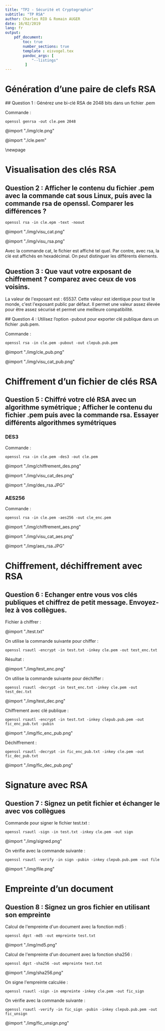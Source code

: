 ```yaml
---
title: "TP2 - Sécurité et Cryptographie"
subtitle: "TP RSA"
author: Charles RIO & Romain AUGER
date: 16/02/2019
lang: fr
output: 
    pdf_document:
        toc: true
        number_sections: true
        template : eisvogel.tex
        pandoc_args: [
            "--listings"
         ]
---
```


# Génération d’une paire de clefs RSA

## Question 1 : Générez une bi-clé RSA de 2048 bits dans un fichier .pem

Commande :

    openssl genrsa -out cle.pem 2048

@import "./img/cle.png"

@import "./cle.pem"

\newpage

# Visualisation des clés RSA

## Question 2 : Afficher le contenu du fichier .pem avec la commande cat sous Linux, puis avec la commande rsa de openssl. Comparer les différences ?

    openssl rsa -in cle.epm -text -noout

@import "./img/visu_cat.png"

@import "./img/visu_rsa.png"

Avec la commande cat, le fichier est affiché tel quel. Par contre, avec rsa, la clé est affichés en hexadécimal. On peut distinguer les différents élements.


## Question 3 : Que vaut votre exposant de chiffrement ? comparez avec ceux de vos voisins.

La valeur de l'exposant est : 65537. Cette valeur est identique pour tout le monde, c'est l'exposant public par défaut. Il permet une valeur assez élevée pour être assez sécurisé et permet une meilleure compatibilité.

## Question 4 : Utilisez l’option -pubout pour exporter clé publique dans un fichier .pub.pem.

Commande : 

    openssl rsa -in cle.pem -pubout -out clepub.pub.pem

@import "./img/cle_pub.png"

@import "./img/visu_cat_pub.png"

# Chiffrement d’un fichier de clés RSA

## Question 5 : Chiffré votre clé RSA avec un algorithme symétrique ; Afficher le contenu du fichier .pem puis avec la commande rsa. Essayer différents algorithmes symétriques

### DES3

Commande :

    openssl rsa -in cle.pem -des3 -out cle.pem

@import "./img/chiffrement_des.png"

@import "./img/visu_cat_des.png"

@import "./img/des_rsa.JPG"

### AES256

Commande : 

    openssl rsa -in cle.pem -aes256 -out cle_enc.pem

@import "./img/chiffrement_aes.png"

@import "./img/visu_cat_aes.png"

@import "./img/aes_rsa.JPG"

# Chiffrement, déchiffrement avec RSA

## Question 6 : Echanger entre vous vos clés publiques et chiffrez de petit message. Envoyez-lez à vos collègues.

Fichier à chiffrer :

@import "./test.txt"

On utilise la commande suivante pour chiffer :

    openssl rsautl -encrypt -in test.txt -inkey cle.pem -out test_enc.txt

Résultat :

@import "./img/test_enc.png"

On utilise la commande suivante pour déchiffer :

    openssl rsautl -decrypt -in test_enc.txt -inkey cle.pem -out test_dec.txt

@import "./img/test_dec.png"


Chiffrement avec clé publique :

    openssl rsautl -encrypt -in test.txt -inkey clepub.pub.pem -out fic_enc_pub.txt -pubin

@import "./img/fic_enc_pub.png"

Déchiffrement :

    openssl rsautl -decrypt -in fic_enc_pub.txt -inkey cle.pem -out fic_dec_pub.txt

@import "./img/fic_dec_pub.png"


# Signature avec RSA

## Question 7 : Signez un petit fichier et échanger le avec vos collègues

Commande pour signer le fichier test.txt :

    openssl rsautl -sign -in test.txt -inkey cle.pem -out sign

@import "./img/signed.png"

On vérifie avec la commande suivante :

    openssl rsautl -verify -in sign -pubin -inkey clepub.pub.pem -out file

@import "./img/file.png"

# Empreinte d’un document

## Question 8 : Signez un gros fichier en utilisant son empreinte

Calcul de l'empreinte d'un document avec la fonction md5 :

    openssl dgst -md5 -out empreinte test.txt

@import "./img/md5.png"

Calcul de l'empreinte d'un document avec la fonction sha256 :

    openssl dgst -sha256 -out empreinte test.txt

@import "./img/sha256.png"

On signe l'empreinte calculée :

    openssl rsautl -sign -in empreinte -inkey cle.pem -out fic_sign

On vérifie avec la commande suivante :

    openssl rsautl -verify -in fic_sign -pubin -inkey clepub.pub.pem -out fic_unsign

@import "./img/fic_unsign.png"